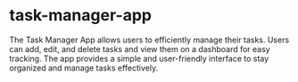 # task-manager-app
The Task Manager App allows users to efficiently manage their tasks. Users can add, edit, and delete tasks and view them on a dashboard for easy tracking. The app provides a simple and user-friendly interface to stay organized and manage tasks effectively. 
